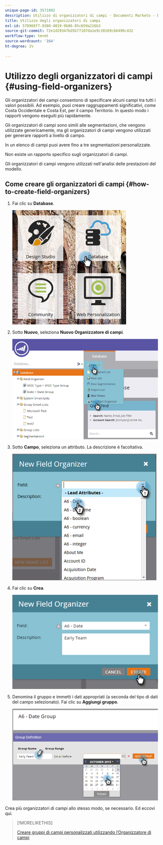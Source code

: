 ```yaml
---
unique-page-id: 3571892
description: Utilizzo di organizzatori di campi - Documenti Marketo - Documentazione del prodotto
title: Utilizzo degli organizzatori di campi
exl-id: 578969f7-9380-4019-9b86-85c659a216b3
source-git-commit: 72e1d29347bd5b77107da1e9c30169cb6490c432
workflow-type: tm+mt
source-wordcount: '164'
ht-degree: 1%

---
```


# Utilizzo degli organizzatori di campi {#using-field-organizers}

Gli organizzatori dei campi consentono di specificare alcuni campi tra tutti i valori possibili. Ad esempio, puoi creare raggruppamenti significativi, come Costa Occidentale e Costa Est, per il campo Territorio. In questo modo i rapporti vengono eseguiti più rapidamente.

Gli organizzatori di campi sono simili alle segmentazioni, che vengono utilizzate genericamente, ma gli organizzatori di campi vengono utilizzati per generare rapporti a livello di campo.

In un elenco di campi puoi avere fino a tre segmentazioni personalizzate.

Non esiste un rapporto specifico sugli organizzatori di campi.

Gli organizzatori di campi vengono utilizzati nell&#39;analisi delle prestazioni del modello.

## Come creare gli organizzatori di campi {#how-to-create-field-organizers}

1. Fai clic su **Database**.

   ![](assets/db.png)

1. Sotto **Nuovo**, seleziona **Nuovo Organizzatore di campi**.

   ![](assets/two-1.png)

1. Sotto **Campo**, seleziona un attributo. La descrizione è facoltativa.

   ![](assets/three-1.png)

1. Fai clic su **Crea**.

   ![](assets/image2015-9-3-16-3a36-3a31.png)

1. Denomina il gruppo e immetti i dati appropriati (a seconda del tipo di dati del campo selezionato). Fai clic su **Aggiungi gruppo**.

   ![](assets/image2015-9-3-16-3a40-3a45.png)

Crea più organizzatori di campi allo stesso modo, se necessario. Ed eccovi qui.

>[!MORELIKETHIS]
>
>[Creare gruppi di campi personalizzati utilizzando l’Organizzatore di campi](/help/marketo/product-docs/reporting/revenue-cycle-analytics/revenue-tools/field-organizers/create-custom-field-groups-using-the-field-organizer.md)
